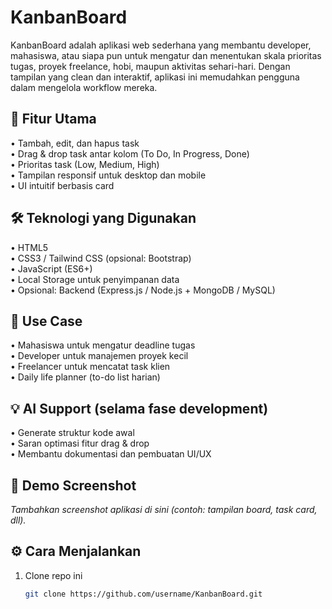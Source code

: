 # KanbanBoard

KanbanBoard adalah aplikasi web sederhana yang membantu developer, mahasiswa, atau siapa pun untuk mengatur dan menentukan skala prioritas tugas, proyek freelance, hobi, maupun aktivitas sehari-hari. Dengan tampilan yang clean dan interaktif, aplikasi ini memudahkan pengguna dalam mengelola workflow mereka.

## 🚀 Fitur Utama
• Tambah, edit, dan hapus task  
• Drag & drop task antar kolom (To Do, In Progress, Done)  
• Prioritas task (Low, Medium, High)  
• Tampilan responsif untuk desktop dan mobile  
• UI intuitif berbasis card  

## 🛠️ Teknologi yang Digunakan
• HTML5  
• CSS3 / Tailwind CSS (opsional: Bootstrap)  
• JavaScript (ES6+)  
• Local Storage untuk penyimpanan data  
• Opsional: Backend (Express.js / Node.js + MongoDB / MySQL)  

## 📌 Use Case
• Mahasiswa untuk mengatur deadline tugas  
• Developer untuk manajemen proyek kecil  
• Freelancer untuk mencatat task klien  
• Daily life planner (to-do list harian)  

## 💡 AI Support (selama fase development)
• Generate struktur kode awal  
• Saran optimasi fitur drag & drop  
• Membantu dokumentasi dan pembuatan UI/UX  

## 📸 Demo Screenshot
_Tambahkan screenshot aplikasi di sini (contoh: tampilan board, task card, dll)._

## ⚙️ Cara Menjalankan
1. Clone repo ini  
   ```bash
   git clone https://github.com/username/KanbanBoard.git
